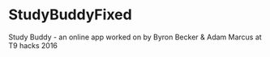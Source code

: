 # StudyBuddyFixed
Study Buddy - an online app worked on by Byron Becker &amp; Adam Marcus at T9 hacks 2016


